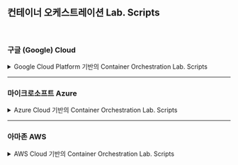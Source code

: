 ## 컨테이너 오케스트레이션 Lab. Scripts 

<br/>

### 구글 (Google) Cloud
<details>
<summary>Google Cloud Platform 기반의 Container Orchestration Lab. Scripts</summary>
<p>
    
### Docker

<details>
<summary><b>Docker Hands-on</b></summary>

  - Lab. image
    - 이미지 Pull
      - docker pull hello-world
      - docker images 
      - docker pull nginx
      - docker pull nginx:latest
      - docker pull docker.io/library/nginx:latest
      - docker pull nginx:1.16.1
      - docker images
    - 도커허브 (Docker Hub, 가입) 
      - http://hub.docker.com # 접속 후, nginx 검색 
    - 이미지 Tagging
      - docker image tag nginx my-nginx # Create 태그
    - 이미지 삭제
      - docker image rm my-nginx
      - docker image rm hello-world
      - docker image rm $(docker images -q) # 한번에 모든 도커 이미지 지우기
      
  - Lab. container
    - 컨테이너 생성
      - docker run hello-world # 컨테이너 만들기
      - docker run --name hello hello-world # 이름 지정, 미지정시 임의의 이름으로 생성
      - docker run --name my-nginx -d -p 8080:80 nginx
      - docker ps
    - 컨테이너 시작/종료
      - docker stop my-nginx
      - docker start my-nginx
    - 컨테이너 포트 노출
      - http://localhost 에서 nginx index.html 확인
      - docker container rm my-nginx
      - docker run --name my-nginx -d -p 8080:80 nginx
      - http://localhost:8080 에서 nginx index.html 확인
    - 컨테이너 접근
      - docker exec my-nginx cat /usr/share/nginx/html/index.html #실행 중 컨테이너 접근
      - docker exec -i -t  my-nginx /bin/bash
        - apt-get update
        - apt-get install curl
        - curl localhost
        - exit
    - 컨테이너 삭제
      - docker container rm my-nginx # 실행 중 컨테이너  삭제 시, 오류
      - docker container rm $(docker ps -a -q) # 한번에 모든 컨테이너 지우기
  - Lab. Docker Build & Push
    - Dockerfile 로부터 이미지 생성
      - Dockerfile & 리소스 생성
        - mkdir Dockerfile
        - cd Dockerfile
        - nano index.html
          "Hi~ My name is Park Yong Joo.."
        - 저장 및 종료 (Ctrl + X, y 입력 후 엔터)
        - nano Dockerfile
          "FROM nginx
          COPY index.html /usr/share/nginx/html/"
        - 저장 및 종료 (Ctrl + x, Y 입력 후 엔터)
      - 도커라이징 & Docker Hub에 Push
        - docker build -t (Docker-ID)/my-nginx . 
        - docker images
        - docker push (Docker-ID)/my-nginx
          "denied: 권한오류 생성 시, docker login 명령으로 Docker Hub에 로그인해 준다."
      - http://hub.docker.com 에서 이미지 확인
      - Docker Hub 이미지로부터 컨테이너 실행
        - docker run --name new-nginx -d -p 8081:80 (Docker-ID)/my-nginx
      - Browser에서 실행 애플리케이션 확인
        - http://localhost:8081
  - Clear
    - docker container rm $(docker ps -a -q)
      - container 삭제 전, 실행 중인 컨테이너를 정지시켜 준다.
      - docker container stop new-nginx
    - docker image rm -f $(docker images -q)
    
</details> 

### Kubernetes

<details>
<summary><b>Kubernetes Hands-on</b></summary>

- Lab에 필요한 리소스 내려받기
  - git clone https://github.com/event-storming/container-orchestration.git
  - cd container-orchestration
  - cd yaml
- Lab. K8s Sample App 생성
  - 어플리케이션 생성/ 확인
    - kubectl create -f azure-vote-samle.yaml
      "python / Flask, redis"
    - kubectl get all
  - 서비스 접속하기
    - kubectl get svc의 EXTERNAL-IP 복사
    - Browser에서 EXTERNAL-IP:80 접속
- Lab. Pod & 기본명령
  - kubectl get nodes
    - 쿠버네티스에 제대로 접속했는지 확인
    - 현 클러스터의 워크노드를 리스트업
    - 접속 결과 안나오는 경우
      - kubectl config current-context 명령으로 Cluster 접속 확인
  - 객체의 검색
    - kubectl get [object type]
    - kubectl get pods   # pods = pod = po
    - kubectl get deployments   # deploy
    - kubectl get services    # svc
    - kubectl get replicaset    # rs
  - 객체의 모니터링
    - watch kubectl get all
    - kubectl get pod -w
    - watch kubectl get pod
  - 객체의 유형
    - Service 
      - types
        - LoadBalancer
          - 클라우드 제공자에 의해 제공된 Loadbalancer 로 노출
          - front-end 혹은 ingress (api gateway)
        - ClusterIP(default) / NodePort
          - 클러스터 내부 IP
          - 내부 마이크로 서비스
    - Deployment
      - ReplicaSet (하나이상 생성)
        - Pod (하나이상 생성)
          - Container (docker ) 하나이상.
    - Pod
    - ReplicaSet
    - Ingress
    - Secret
    - ConfigMap
    - ServiceAccount = sa
    - statefulset
    - daemonset
  - 설정파일(YAML)을 통한 Pod 배포 (직접 타이핑)
    - nano declarative-pod.yaml
      "apiVersion: v1
      kind: Pod
      metadata:
        name: declarative-pod
        labels:
          env: test
      spec:
        containers:
        - name: my-first-
          image: nginx"
    - 저장 및 종료 (ctrl + X, Y, 엔터)
    - kubectl create -f declarative-pod.yaml
    - kubectl get pods
  - 원하는 Node 타입에 Pod 생성
    - pwd 명령으로 현 위치가 /container-orchestration/yaml/pod 인지 확인
    - kubectl create -f pod-with-nodeselector.yaml
    - kubectl get po -o wide
      - Pod가 찾는 노드가 없어 pending 상태
    - 노드에 라벨 추가
      - kubectl label nodes [your-node-name] disktype=ssd
      - kubectl get nodes --show-labels | grep ssd
    - kubectl get po -o wide
  - 생성된 Pod 및 오브젝트 삭제
    - kubectl delete pod [pod명]
    - kubectl delete service,deploy --all
- Lab. Label 
  - kubectl run nginx --image=nginx
  - kubectl get pods -l app=nginx
  - kubectl get pods --selector app=nginx
  - kubectl get pods --selector 'app in (nginx, test)'
- Lab. ReplicaSet
  - pwd 로 현 위치가 /container-orchestration/yaml/replicaset 인지 확인
  - kubectl create -f replicaset.yaml
  - kubectl get all
  - replica 개수 조정
    - kubectl scale replicaset/frontend --replicas=5
    - kubectl get po 
- Lab. Deployment & 기본명령 
  - 기본 nginx 서버의 배포
  - kubectl create deploy nginx --image=nginx
  - kubectl get deploy nginx
  - kubectl get replicaset -l app=nginx
  - kubectl get po -l app=nginx  # "-l" 옵션은 label의 key/value 로 객체를 필터링
  - kubectl get pods --selector app=nginx
  - kubectl get pods --selector 'app in (nginx, test)'
  - kubectl describe po (검색한 pod name)
  - (pod 제거)
  - kubectl delete po --all   # 
  - (pod 를 제거해도 재생됨을 확인)
  - kubectl get po
  - (scale out)
  - kubectl scale deploy nginx --replicas=3
  - kubectl get po   # pod 개수가 3개로 늘어남을 확인
  - kubectl delete po --all   # pod 를 모두 지움
  - kubectl get po   # pod 를 모두 지워도 결국 3개로 복원됨을 확인
  - ( 제거하기 위해서는 deployment 를 제거해야만 함)
  - kubectl delete deploy nginx
- Lab. Rollout & Back
  - (pwd 로 현 위치가 /container-orchestration/yaml/ 인지 확인)
  - kubectl create -f nginx.yaml
  - (배포주석 확인, 주석이 없을 경우 아래 명령으로 주석 추가( Rollback시, 필요) ) 
  - kubectl annotate deploy nginx-deployment kubernetes.io/change-cause='v1 is nginx:1.7.9'
  - (설정의 변경)
  - 파일을 편집기에서 열어(nano nginx.yaml) spec > replicas 부분을 3-->5 로 수정
  - kubectl apply -f nginx.yaml
  - (스케일 아웃 결과 확인)
  - kubectl get deploy     # DESIRED :3 --> 5 로 수정되고 곧 ACTIVE 도 5가 됨
  - (무정지 버전업)
  - 파일을 편집기에 열어서(nano nginx.yaml) spec > template > image 부분을 nginx:1.7.9 -> nginx:1.9.1 로 수정
  - kubectl apply -f nginx.yaml
  - (배포주석 달기)
  - kubectl annotate deploy nginx-deployment kubernetes.io/change-cause='v2 is nginx:1.9.1'
  - (결과확인)
  - kubectl describe po [해당 deployment 의 pod 중 하나의 이름]    # 내용의 image 부분이 1.791 인지 확인
  - (무정지 재배포 히스토리 확인)
  - kubectl rollout history deploy nginx-deployment
  - (다음과 같이 출력됨을 확인)
    "REVISION  CHANGE-CAUSE
    1         v1 is nginx:1.7.9
    2         v2 is nginx:1.9.1"
  - (롤백하기)
  - kubectl rollout undo deploy nginx-deployment
  - kubectl rollout undo deployment nginx --to-revision 1
- Lab. Service
  - kubectl delete service,deploy --all  # 기존 이력 삭제 
  - (다시 생성)
  - kubectl create deploy nginx --image=nginx
  - (서비스로 노출)
  -  kubectl expose deploy nginx --type="LoadBalancer" --port=80
  - (웹 브라우저를 열고 생성된 external ip 로 접속, Nginx welcome 메시지 확인)
  - kubectl exec -it (pod name) -- /bin/bash   # 생성된 nginx 서버 linux 의 shell 에 접근
- Auto Scale-Out 
  - pwd 로 현 위치가 /container-orchestration/yaml/ 인지 확인
  - (모든 객체 지우기)
  - kubectl delete deploy,service --all
  - (nginx 배포)
  - kubectl create deploy nginx --image=nginx
  - kubectl expose deploy nginx --type=LoadBalancer --port=80
  - (오토 스케일링 설정, hpa: HorizontalPodAutoscaler )
    - kubectl autoscale deploy nginx --min=2 --max=10 --cpu-percent=15
    - kubectl get hpa nginx -o yaml
  - 로드 제너레이터(siege)가 설치된 컨테이너 생성 
    - cat siege.yaml
    - kubectl create -f siege.yaml
    - kubectl exec -it siege -- /bin/bash
  - 로드 생성
    - siege -c50 -t30S http://(nginx ClusterIP Port)
- Lab. Volume
  - (pwd 로 현 위치가 /container-orchestration/yaml/volume 인지 확인)
  - (emptyDir 마운트)
  - kubectl create -f volume-emptydir.yaml
    - kubectl exec -it shared-volumes --container redis -- /bin/bash
    - cd /data/shared
    - echo test… > test.txt
    - exit
    - kubectl exec -it shared-volumes --container nginx -- /bin/bash
    - cd /data/shared
    - ls
  - (GitRepository를 볼륨으로 마운트)
  - kubectl create -f volume-gitrepo.yaml
  - (PersistentVolumeClaim 생성)
  - kubectl create -f volume-pvc.yaml
  - kubectl get pvc 
  - kubectl describe pvc azure-managed-disk
  - (생성된 PersistentVolueClaim으로 Pod 생성하기)
  - kubectl create -f pod-with-pvc.yaml
  - kubectl describe pod mypod
  - (포드 접속)
  - kubectl exec -it mypod -- /bin/bash
  - (마운트 및 사이즈 확인)
  - df -k
- Lab. ConfigMap
  - (pwd 로 현 위치가 /container-orchestration/yaml/configmap/ 인지 확인)
  - (컨피그 맵 생성)
  - kubectl create configmap hello-cm --from-literal=language=java
  - kubectl get cm
  - kubectl get cm hello-cm -o yaml
  - 클라우드에서 배포 이미지 확인
  - nano cm-deployment.yaml 파일 편집(나의 Registry명으로 수정)
  - (배포 및 서비스 생성)
    - kubectl create -f cm-deployment.yaml
    - kubectl create -f cm-service.yaml
  - (서비스 확인)
    - Service의 External-IP 접속
- Lab. Secret
  - (pwd 로 현 위치가 /container-orchestration/yaml/secret/ 인지 확인)
  - (Pod에서 Secret 파일 마운트 사용하기 내용을 참고하여 배포 및 서비스 확인해 보기)
- Lab. Liveness & Readiness Probe
  - (pwd 로 현 위치가 /container-orchestration/yaml/liveness/ 인지 확인)
  - (Liveness Command Probe 실습)
    - kubectl create -f exec-liveness.yaml 
    - (컨테이너가 Running 상태로 보이나, Liveness Probe 실패로 계속 재시작)
    - (kubectl describe로 실패 메시지 확인)
    - kubectl describe po liveness-exec
  - (Liveness HTTP Probe 실습)
    - kubectl create -f http-liveness.yaml
    - (kubectl describe로 실패 메시지 확인)
    - kubectl describe po liveness-http
  - (Liveness 와 readiness probe 동시 적용 실습)
    - kubectl create -f tcp-liveness-readiness.yaml
    - (8080포트에 대해 정상적으로 Liveness 와 readiness Probe를 통과해 서비스가 실행됨)
    - kubectl describe po goproxy
- Lab. Ingress
  - Helm(패키지 인스톨러) 설치
    - curl https://raw.githubusercontent.com/kubernetes/helm/master/scripts/get | bash
    - (설치 중, sudo를 위한 비밀번호 입력) 
    - (Helm 초기화 설정)
      - (Helm 설치 관리자를 위한 시스템 사용자 생성)
      - kubectl --namespace kube-system create sa tiller 
      - kubectl create clusterrolebinding tiller --clusterrole cluster-admin --serviceaccount=kube-system:tiller
      - (kubectl config current-context 명령으로 클러스터명 확인)
      - (helm version 3.x 이상에서는 init 불필요)
      - (helm version 2.x under Only) helm init --kube-context (나의 Azure 클러스터 명) --service-account tiller
      - helm repo add stable https://kubernetes-charts.storage.googleapis.com/
      - helm repo update
  - Helm으로 Ingress Controller 설치
    - kubectl create namespace ingress-basic
    - (helm version 3.x 이상에서는 --name 옵션 불필요)
    - (helm version 2.x under) helm install --name nginx-ingress stable/nginx-ingress --kube-context=(MyAKSCluster) --namespace=ingress-basic
    - (helm version 3.x higher) helm install  nginx-ingress stable/nginx-ingress --namespace=ingress-basic
    - (설치확인)
      - kubectl get all --namespace=ingress-basic
      - (Ingress Controller의 EXTERNAL-IP가 API Gateway 엔드포인트: 메모 必)
  - Ingress 대상 서비스(BLUE, GREEN) 생성
    - (pwd 로 현 위치가 /container-orchestration/yaml/ingress/blue-svc/ 인지 확인)
      - (도커라이징 & 이미지 Push)
      - az acr build --registry [acr-레지트스리명] --image [acr레지스트리명].azurecr.io/nginx-blue:latest .
      - (배포 전 yaml을 열어 image URL을 나의 ACR이름으로 수정)
      - nano nginx-blue-deployment.yaml
      - (저장 ctrl + X)
      - (배포 및 서비스 생성)
      - kubectl create -f nginx-blue-deployment.yaml  
    - (pwd 로 현 위치가 /container-orchestration/yaml/ingress/green-svc/ 인지 확인)
      - (도커라이징 & 이미지 Push)
      - az acr build --registry [acr-레지트스리명] --image [acr레지스트리명].azurecr.io/nginx-green:latest .
      - (배포 전 yaml을 열어 image URL을 나의 ACR이름으로 수정)
      - nano nginx-green-deployment.yaml
      - (저장 ctrl + X)
      - (배포 및 서비스 생성)
      - kubectl create -f nginx-green-deployment.yaml 
    - (서비스 생성 확인)
      - kubectl get deploy,service -n ingress-basic
  - Ingress 생성
    - (pwd 로 현 위치가 /container-orchestration/yaml/ingress/ 인지 확인)
    - kubectl create -f web-ingress.yaml
    - (Ingress 생성확인)
    - kubectl get ingress -n ingress-basic
  - Ingress 테스트
    - API Gateway 주소를 Local 시스템에 등록
      - 관리자권한으로 CMD 실행
      - cd c:\
      - cd windows
      - cd system32
      - cd drivers
      - cd etc
      - notepad hosts
      - Windows - hosts 파일 맨 하단에 Ingress Controller의 External-IP 등록   
        "예시. 51.243.10.185	 blue.example.com  green.example.com"
    - 인그레이스 리소스 삭제
    - kubectl delete namespace ingress-basic

</details>
        
</p>
</details>

<hr />


### 마이크로소프트 Azure
<details>
<summary>Azure Cloud 기반의 Container Orchestration Lab. Scripts</summary>
<p>


<details>
<summary><b>자주 사용되는 Cloud Commands</b></summary>

  - Azure 클러스터 생성
    - az aks create --resource-group user01_resource_group --name user01_cluster --node-count 3 --enable-addons monitoring --generate-ssh-keys
  - Azure 클러스터 토큰 가져오기
    - az aks get-credentials --resource-group (user01_resource_group) --name (user01_cluster)
  - Azure 컨테이너 레지스트리 생성
    - az acr create --resource-group (user01_resource_group) --name (user01_registry) --sku Basic
  - Azure 컨테이너 레지스트리 로그인
    - az acr login --name (user01_registry) --expose-token
  - Azure 클러스터에 레지스트리 붙이기
    - az aks update -n (user01_cluster) -g (user01_resource_group) --attach-acr (user01_registry)
  - Azure 레지스트리에 도커 이미지 푸시하기
    - az acr build --registry [acr-레지트스리명] --image [acr레지스트리명].azurecr.io/[이미지명]:latest .
    
</details>    
    
### Docker

<details>
<summary><b>Setup</b></summary>    

- 관리자 권한으로 PowerShell 실행
  - Enable-WindowsOptionalFeature -Online -FeatureName Microsoft-Windows-Subsystem-Linux
- 리눅스설치 및 실행
  - (설치전 확인 사항)
    - Windows 기능 켜기/끄기에서 'Linux용 Windows 하위시스템 활성화' 확인
    - 개발자 기능사용에서 '개발자 모드' 활성화 확인
  - Ubuntu의 Archive Repository Server를 (빠른 패키지 설치를 위해) 국내로 설정
    - sudo vi /etc/apt/sources.list
    - :%s/archive.ubuntu.com/ftp.daumkakao.com/g
    - :wq!
    - sudo apt-get update
- Linux에 JDK 설치
  - (설치 명령)
  - sudo apt-get update
  - sudo apt install default-jdk
  - (bash에 환경변수 추가)
  -  cd ~
  - nano .bashrc
  - (맨아래로 이동)
  - (JAVA_HOME 설정 및 실행 Path 추가)
    "export JAVA_HOME=‘/usr/lib/jvm/java-11-openjdk-amd64
    export PATH=$PATH:$JAVA_HOME/bin:."
  - (수정사항 반영)
    - ctrl + x, y 입력, 종료
    - source ~/.bashrc
  - (설치 확인)
  - echo $JAVA_HOME
  - java -version
- Windows에 도커 데몬 설치
  - https://www.docker.com/products/docker-desktop
- 도커허브 계정생성
  -  http://hub.docker.com 접속 후, Sign Up (회원가입)
- 리눅스에 도커 Client 설치
  - sudo apt-get update
  - 비밀번호 입력창에 skadmin1234
  - sudo apt install apt-transport-https ca-certificates curl software-properties-common
  - curl -fsSL https://download.docker.com/linux/ubuntu/gpg | sudo apt-key add 
  - sudo add-apt-repository "deb [arch=amd64] https://download.docker.com/linux/ubuntu bionic stable"
  - sudo apt update
  - sudo apt install docker-ce
  - # 리눅스 설치시 생성한 사용자 명 입력
  - sudo usermod -aG docker skadmin
- 도커 데몬과 도커 Client 연결 
  - cd
  - nano .bashrc
  - 맨아래 줄에 아래 환경변수 추가
    - 방향키로 맨 아래까지 내린 다음, 새로운 행에 아래 내용 입력
    - export DOCKER_HOST=tcp://0.0.0.0:2375 
    - 저장 & 종료 : Ctrl + x, 입력 후, y 입력  후 엔터
  - source ~/.bashrc
  - 연결 확인
    - docker images
    - docker run --name nginx -d -p 80:80 nginx
    - docker images
</details> 

 <details>
<summary><b>Docker Hands-On</b></summary>
    
- Lab. image
  - 이미지 Pull
    - docker pull hello-world
    - docker images 
    - docker pull nginx
    - docker pull nginx:latest
    - docker pull docker.io/library/nginx:latest
    - docker pull nginx:1.16.1
    - docker images
  - 도커허브 (Docker Hub) 
    - http://hub.docker.com # 접속 후, nginx 검색 
  - 이미지 Tagging
    - docker image tag nginx my-nginx # Create 태그
  - 이미지 삭제
    - docker image rm my-nginx
    - docker image rm hello-world
    - docker image rm $(docker images -q) # 한번에 모든 도커 이미지 지우기
- Lab. container
  - 컨테이너 생성
    - docker run hello-world # 컨테이너 만들기
    - docker run --name hello hello-world # 이름 지정, 미지정시 임의의 이름으로 생성
    - docker run --name my-nginx -d -p 80:80 nginx
    - docker ps
  - 컨테이너 시작/종료
    - docker stop my-nginx
    - docker start my-nginx
  - 컨테이너 포트 노출
    - http://localhost 에서 nginx index.html 확인
    - docker container rm my-nginx
    - docker run --name my-nginx -d -p 8080:80 nginx
    - http://localhost:8080 에서 nginx index.html 확인
  - 컨테이너 접근
    - docker exec my-nginx cat /usr/share/nginx/html/index.html #실행 중 컨테이너 접근
    - docker exec -i -t  my-nginx /bin/bash
      - apt-get update
      - apt-get install curl
      - curl localhost
      - exit
  - 컨테이너 삭제
    - docker container rm my-nginx # 실행 중 컨테이너  삭제 시, 오류
    - docker container rm $(docker ps -a -q) # 한번에 모든 컨테이너 지우기
- Lab. Docker Build & Push
  - Dockerfile로부터 이미지 생성
    - Dockerfile & 리소스 생성
      - mkdir Dockerfile
      - cd Dockerfile
      - nano index.html
        "Hi~ My name is Park Yong Joo.."
      - 저장 및 종료 (Ctrl + X, y 입력 후 엔터)
      - nano Dockerfile
        "FROM nginx
        COPY index.html /usr/share/nginx/html/"
      - 저장 및 종료 (Ctrl + x, Y 입력 후 엔터)
    - 도커라이징 & Push
      - docker build -t (Docker-ID)/my-nginx . 
      - docker images
      - docker push (Docker-ID)/my-nginx
        "denied: 권한오류 생성 시, docker login 명령으로 Docker Hub에 로그인해 준다."
    - http://hub.docker.com 에서 이미지 확인
    - Docker Hub 이미지로부터 컨테이너 실행
      - docker run --name new-nginx -d -p 80:80 (Docker-ID)/my-nginx
    - Browser에서 실행 애플리케이션 확인
      - http://localhost:8080
- Clear
  - docker container rm $(docker ps -a -q)
    - container 삭제 전, 실행 중인 컨테이너를 정지시켜 준다.
    - docker container stop new-nginx
  - docker image rm -f $(docker images -q)

</details>  
  
### Kubernetes 

 <details>
<summary><b>Cloud Client Setup</b></summary>

  - Cloud Shell 에서 Setup 확인 명령
      - az aks get-credentials --resource-group My_Resource_Group --name My-cluster
      - kubectl config current-context
      
  - Cloud Client Setup
    - Kubectl 설치 (ubuntu 18.04)
      - sudo apt-get update && sudo apt-get install -y apt-transport-https
      - curl -s https://packages.cloud.google.com/apt/doc/apt-key.gpg | sudo apt-key add -
      - echo "deb https://apt.kubernetes.io/ kubernetes-xenial main" | sudo tee -a /etc/apt/sources.list.d/kubernetes.list
      - sudo apt-get update
      - sudo apt-get install -y kubectl
    - Azure-Cli 설치
      - curl -sL https://aka.ms/InstallAzureCLIDeb | sudo bash
      - az login
    - Local에 AKS(Azure Kubernetes Service) 클러스터 접속정보 설정
      - az aks get-credentials --resource-group [azure-resource-name] --name [azure-cluster-name]
      - kubectl config current-context
      - kubectl get all
    - Local에 ACR(Azure Container Registry) 접속정보 설정
      - az acr login --name [azure-registry-name]
    - Azure AKS와 ACR 연결 (4')
      - az aks update -n [azure-cluster-name] -g [azure-resource-Group-name] --attach-acr [azure-acr-name]

</details>      

<details>
<summary><b>Kubernetes Hands-on</b></summary>

 - Lab에 필요한 리소스 내려받기
  - git clone https://github.com/event-storming/container-orchestration.git
  - cd container-orchestration
  - cd yaml
- Lab. K8s Sample App 생성
  - 어플리케이션 생성/ 확인
    - kubectl create -f azure-vote-samle.yaml
      "python / Flask, redis"
    - kubectl get all
  - 서비스 접속하기
    - kubectl get svc의 EXTERNAL-IP 복사
    - Browser에서 EXTERNAL-IP:80 접속
- Lab. Pod & 기본명령
  - kubectl get nodes
    - 쿠버네티스에 제대로 접속했는지 확인
    - 현 클러스터의 워크노드를 리스트업
    - 접속 결과 안나오는 경우
      - kubectl config current-context 명령으로 Cluster 접속 확인
  - 객체의 검색
    - kubectl get [object type]
    - kubectl get pods   # pods = pod = po
    - kubectl get deployments   # deploy
    - kubectl get services    # svc
    - kubectl get replicaset    # rs
  - 객체의 모니터링
    - watch kubectl get all
    - kubectl get pod -w
    - watch kubectl get pod
  - 객체의 유형
    - Service 
      - types
        - LoadBalancer
          - 클라우드 제공자에 의해 제공된 Loadbalancer 로 노출
          - front-end 혹은 ingress (api gateway)
        - ClusterIP(default) / NodePort
          - 클러스터 내부 IP
          - 내부 마이크로 서비스
    - Deployment
      - ReplicaSet (하나이상 생성)
        - Pod (하나이상 생성)
          - Container (docker ) 하나이상.
    - Pod
    - ReplicaSet
    - Ingress
    - Secret
    - ConfigMap
    - ServiceAccount = sa
    - statefulset
    - daemonset
  - 설정파일(YAML)을 통한 Pod 배포 (직접 타이핑)
    - nano declarative-pod.yaml
      "apiVersion: v1
      kind: Pod
      metadata:
        name: declarative-pod
        labels:
          env: test
      spec:
        containers:
        - name: memory-demo-ctr
          image: nginx"
    - 저장 및 종료 (ctrl + X, Y, 엔터)
    - kubectl create -f declarative-pod.yaml
    - kubectl get pods
  - 원하는 Node 타입에 Pod 생성
    - (pwd 로 현 위치가 /container-orchestration/yaml/pod 인지 확인)
    - kubectl create -f pod-with-nodeselector.yaml
    - kubectl get po -o wide
      - Pod가 찾는 노드가 없어 pending 상태
    - 노드에 라벨 추가
      - kubectl label nodes [your-node-name] disktype=ssd
      - kubectl get nodes --show-labels | grep ssd
    - kubectl get po -o wide
  - Pod 생성 전 초기화  
    - kubectl create -f pod-initialize.yaml
    - kubectl get po
    - (생성된 Pod 내로 접근)
    - kubectl exec -it init-demo -- /bin/bash 
    - cd /usr/share/nginx/html
    - ls
  - 생성된 Pod 및 오브젝트 삭제
    - kubectl delete pod [pod명]
    - kubectl delete service,deploy --all
- Lab. Label 
  - kubectl run nginx --image=nginx
  - kubectl get pods -l run=nginx
  - kubectl get pods --selector run=nginx
  - kubectl get pods --selector 'run in (nginx, test)'
- Lab. ReplicaSet
  - pwd 로 현 위치가 /container-orchestration/yaml/replicaset 인지 확인
  - kubectl create -f replicaset.yaml
  - kubectl get all
  - (replica 개수 조정)
    - kubectl scale replicaset/frontend --replicas=5
    - kubectl get po 
- Lab. Deployment & 기본명령 
  - 기본 nginx 서버의 배포
  - kubectl create deploy nginx --image=nginx
  - kubectl get deploy nginx
  - kubectl get replicaset -l app=nginx
  - kubectl get po -l app=nginx  # "-l" 옵션은 label의 key/value 로 객체를 필터링
  - kubectl get pods --selector app=nginx
  - kubectl get pods --selector 'app in (nginx, test)'
  - kubectl describe po (검색한 pod name)
  - (pod 제거)
  - kubectl delete po --all   # 
  - (pod 를 제거해도 재생됨을 확인)
  - kubectl get po
  - (scale out)
  - kubectl scale deploy nginx --replicas=3
  - kubectl get po   # pod 개수가 3개로 늘어남을 확인
  - kubectl delete po --all   # pod 를 모두 지움
  - kubectl get po   # pod 를 모두 지워도 결국 3개로 복원됨을 확인
  - ( 제거하기 위해서는 deployment 를 제거해야만 함)
  - kubectl delete deploy nginx
- Lab. Rollout & Back
  - (pwd 로 현 위치가 /container-orchestration/yaml/ 인지 확인)
  - kubectl create -f nginx.yaml
  - (아래 명령으로 배포 주석 추가, Rollback시 필요) 
  - kubectl annotate deploy nginx-deployment kubernetes.io/change-cause='v1 is nginx:1.7.9'
  - Set image 명령을 통한 이미지 Rollout  및 확인
  - kubectl set image deploy nginx-deployment nginx=nginx:1.9.1
  - kubectl rollout history deploy nginx-deployment
  - (배포주석 달기)
  - kubectl annotate deploy nginx-deployment kubernetes.io/change-cause='v2 is nginx:1.9.1'
  - kubectl describe po [해당 deployment 의 pod 중 하나의 이름]    # 내용의 image 부분이 1.9.1 인지 확인
  - (무정지 재배포 히스토리 확인)
  - kubectl rollout history deploy nginx-deployment
  - (다음과 같이 출력됨을 확인)
    "REVISION  CHANGE-CAUSE
    1         v1 is nginx:1.7.9
    2         v2 is nginx:1.9.1"
  - (롤백하기)
  - kubectl rollout undo deploy nginx-deployment
  - kubectl rollout undo deploy nginx-deployment --to-revision 1
- Lab. Service
  - kubectl delete service,deploy --all  # 기존 이력 삭제 
  - (다시 생성)
  - kubectl create deploy nginx --image=nginx
  - (서비스로 노출)
  -  kubectl expose deploy nginx --type="LoadBalancer" --port=80
  - (웹 브라우저를 열고 생성된 external ip 로 접속, Nginx welcome 메시지 확인)
  - kubectl exec -it (pod name) -- /bin/bash   # 생성된 nginx 서버 linux 의 shell 에 접근
- Auto Scale-Out 
  - pwd 로 현 위치가 /container-orchestration/yaml/ 인지 확인
  - (모든 객체 지우기)
  - kubectl delete deploy,service --all
  - (대상 서비스 배포 및 모니터링-watch)
  - kubectl apply -f https://k8s.io/examples/application/php-apache.yaml
  - (오토 스케일링 설정, hpa: HorizontalPodAutoscaler )
    - kubectl autoscale deployment php-apache --cpu-percent=20 --min=1 --max=10
    - kubectl get hpa php-apache -o yaml
  - 로드 제너레이터(siege)가 설치된 컨테이너 생성 
    - cat siege.yaml
    - kubectl create -f siege.yaml
    - kubectl exec -it siege -- /bin/bash
  - 로드 생성
    - siege -c30 -t30S -v http://php-apache
- Lab. Volume
  - (pwd 로 현 위치가 /container-orchestration/yaml/volume 인지 확인)
  - (emptyDir 마운트)
  - kubectl create -f volume-emptydir.yaml
  - (GitRepository를 볼륨으로 마운트)
  - kubectl create -f volume-gitrepo.yaml
  - (PersistentVolumeClaim 생성)
  - kubectl create -f volume-pvc.yaml
  - kubectl get pvc 
  - kubectl describe pvc azure-managed-disk
  - (생성된 PersistentVolueClaim으로 Pod 생성하기)
  - kubectl create -f pod-with-pvc.yaml
  - kubectl describe pod mypod
  - (포드 접속)
  - kubectl exec -it mypod -- /bin/bash
  - (마운트 및 사이즈 확인)
  - df -k
- Lab. ConfigMap
  - (pwd 로 현 위치가 /container-orchestration/yaml/configmap/ 인지 확인)
  - (컨피그 맵 생성)
  - kubectl create configmap hello-cm --from-literal=language=java
  - kubectl get cm
  - kubectl get cm hello-cm -o yaml
  - (도커라이징 & ACR Push)
    - az acr build --registry [acr-레지트스리명] --image [acr레지스트리명].azurecr.io/cm-sandbox:v1 .
  - (인증오류 발생 시, ACR 로그인)
    - az acr login --name (Azure Container Registry 명) --expose-token
  - 클라우드에서 배포 이미지 확인
  - nano cm-deployment.yaml 파일 편집(나의 Registry명으로 수정)
  - (배포 및 서비스 생성)
    - kubectl create -f cm-deployment.yaml
    - kubectl create -f cm-service.yaml
  - (서비스 확인)
    - Service의 External-IP 접속
- Lab. Secret
  - (pwd 로 현 위치가 /container-orchestration/yaml/secret/ 인지 확인)
  - (Pod에서 Secret 파일 마운트 사용하기 내용을 참고하여 배포 및 서비스 확인해 보기)
- Lab. Liveness & Readiness Probe
  - (pwd 로 현 위치가 /container-orchestration/yaml/liveness/ 인지 확인)
  - (Liveness Command Probe 실습)
    - kubectl create -f exec-liveness.yaml 
    - (컨테이너가 Running 상태로 보이나, Liveness Probe 실패로 계속 재시작)
    - (kubectl describe로 실패 메시지 확인)
    - kubectl describe po liveness-exec
  - (Liveness HTTP Probe 실습)
    - kubectl create -f http-liveness.yaml
    - (kubectl describe로 실패 메시지 확인)
    - kubectl describe po liveness-http
  - (Liveness 와 readiness probe 동시 적용 실습)
    - kubectl create -f tcp-liveness-readiness.yaml
    - (8080포트에 대해 정상적으로 Liveness 와 readiness Probe를 통과해 서비스가 실행됨)
    - kubectl describe po goproxy
- Kubernetes Advanced Hands-on
- Lab. Ingress
  - Helm 명령으로 설치 여부 확인
  - Helm 이 설치되어 있지 않은 경우, Helm(패키지 인스톨러) 설치
    - curl https://raw.githubusercontent.com/kubernetes/helm/master/scripts/get | bash
    - (설치 중, sudo를 위한 비밀번호 입력) 
    - kubectl --namespace kube-system create sa tiller 
    - kubectl create clusterrolebinding tiller --clusterrole cluster-admin --serviceaccount=kube-system:tiller
    - helm init --service-account tiller
  - Helm으로 Ingress Controller 설치
    - helm repo add stable https://kubernetes-charts.storage.googleapis.com/
    - helm repo update
    - kubectl create namespace ingress-basic
    - helm version으로 버전확인
    - (helm version 2.x) helm install --name nginx-ingress stable/nginx-ingress --kube-context=(MyAKSCluster) --namespace=ingress-basic
    - (helm version 3.x) helm install  nginx-ingress stable/nginx-ingress --namespace=ingress-basic
    - (설치확인)
      - kubectl get all --namespace=ingress-basic
      - (Ingress Controller의 EXTERNAL-IP가 API Gateway 엔드포인트: 메모 必)
  - Ingress 대상 서비스(BLUE, GREEN) 생성
    - (pwd 로 현 위치가 /container-orchestration/yaml/ingress/blue-svc/ 인지 확인)
      - (도커라이징 & 이미지 Push)
      - az acr build --registry [acr-레지트스리명] --image [acr레지스트리명].azurecr.io/nginx-blue:latest .
      - (배포 전 yaml을 열어 image URL을 나의 ACR이름으로 수정)
      - nano nginx-blue-deployment.yaml
      - (저장 ctrl + X)
      - (배포 및 서비스 생성)
      - kubectl create -f nginx-blue-deployment.yaml  
    - (pwd 로 현 위치가 /container-orchestration/yaml/ingress/green-svc/ 인지 확인)
      - (도커라이징 & 이미지 Push)
      - az acr build --registry [acr-레지트스리명] --image [acr레지스트리명].azurecr.io/nginx-green:latest .
      - (배포 전 yaml을 열어 image URL을 나의 ACR이름으로 수정)
      - nano nginx-green-deployment.yaml
      - (저장 ctrl + X)
      - (배포 및 서비스 생성)
      - kubectl create -f nginx-green-deployment.yaml 
    - (서비스 생성 확인)
      - kubectl get deploy,service -n ingress-basic
  - Ingress 생성
    - (pwd 로 현 위치가 /container-orchestration/yaml/ingress/ 인지 확인)
    - kubectl create -f web-ingress.yaml
    - (Ingress 생성확인)
    - kubectl get ingress -n ingress-basic
  - Ingress 테스트
    - API Gateway 주소를 Local 시스템에 등록
      - 관리자권한으로 CMD 실행
      - cd c:\
      - cd windows
      - cd system32
      - cd drivers
      - cd etc
      - notepad hosts
      - Windows - hosts 파일 맨 하단에 Ingress Controller의 External-IP 등록   
        "예시. 51.243.10.185	 blue.example.com  green.example.com"
    - 인그레이스 리소스 삭제
    - kubectl delete namespace ingress-basic

 </details>
         
 <details>
<summary><b>Real MSA Application Deployment</b></summary>

  - 사전작업
    - az acr login --name [acr-repository-name] --expose-token
    - cd  ~
    - mkdir MSA-Sample
    - cd MSA-Sample
  - 마이크로서비스 배포
    - 상품(Product) 서비스 
      "git clone https://github.com/event-storming/reqres_products.git
      cd reqres_products
      
      mvn package -Dmaven.test.skip=true
      
      az acr build --registry (myregistry) --image (myregistry).azurecr.io/products:latest .
      
      kubectl create deploy products --image=(myregistry).azurecr.io/products:latest
      kubectl expose deploy products --type="ClusterIP" --port=8080
      
      cd .."
    - 여러 서비스를 편하게 배포하기 위해 Container Registry를 환경변수로 설정
      - export CRNAME=(myregistry)
      - export ACR=${CRNAME}.azurecr.io
    - 주문(Order) 서비스 
      "git clone https://github.com/event-storming/reqres_orders.git
      cd reqres_orders
      export IMAGENAME=orders
      
      mvn package -Dmaven.test.skip=true
      az acr build --registry ${CRNAME} --image ${ACR}/${IMAGENAME}:latest .
      kubectl create deploy ${IMAGENAME} --image=${ACR}/${IMAGENAME}:latest
      kubectl expose deploy ${IMAGENAME} --type="ClusterIP" --port=8080
      
      cd .."
    - 배송(Delivery) 서비스
      "git clone https://github.com/event-storming/reqres_delivery.git
      cd reqres_delivery
      export IMAGENAME=delivery
      
      mvn package -Dmaven.test.skip=true
      az acr build --registry ${CRNAME} --image ${ACR}/${IMAGENAME}:latest .
      kubectl create deploy ${IMAGENAME} --image=${ACR}/${IMAGENAME}:latest
      kubectl expose deploy ${IMAGENAME} --type="ClusterIP" --port=8080
      
      cd .."
    - 인증(Oauth) 서비스 
      "git clone https://github.com/event-storming/oauth.git
      cd oauth
      export IMAGENAME=oauth
      
      mvn package -Dmaven.test.skip=true
      az acr build --registry ${CRNAME} --image ${ACR}/${IMAGENAME}:latest .
      kubectl create deploy ${IMAGENAME} --image=${ACR}/${IMAGENAME}:latest
      kubectl expose deploy ${IMAGENAME} --type="ClusterIP" --port=8080
      
      cd .."
    - 게이트웨이(Gateway) 서비스
      "git clone https://github.com/event-storming/gateway.git
      cd gateway
      export IMAGENAME=gateway
      
      mvn package -Dmaven.test.skip=true
      az acr build --registry ${CRNAME} --image ${ACR}/${IMAGENAME}:latest .
      kubectl create deploy ${IMAGENAME} --image=${ACR}/${IMAGENAME}:latest
      kubectl expose deploy ${IMAGENAME} --type="LoadBalancer" --port=8080
      
      cd .."
    - 프론트-엔드(UI) 서비스 빌드를 위한 npm 설치 (Azure Cloud에서 실행시 Skip)
      "sudo apt-get update
      sudo apt install build-essential
      curl -sL https://deb.nodesource.com/setup_10.x | sudo -E bash -
      sudo apt install nodejs
      "
    - 프론트-엔드(UI) 서비스: 배포 사전 작업
      "git clone https://github.com/event-storming/ui.git
      cd ui
      export IMAGENAME=ui
      
      npm install
      npm run build
      az acr build --registry ${CRNAME} --image ${ACR}/${IMAGENAME}:latest .
      
      _GATEWAY_IP=$(kubectl get -o jsonpath="{.status.loadBalancer.ingress[0].ip}" svc gateway --ignore-not-found)
      echo ${_GATEWAY_IP}
      "
    - 프론트-엔드(UI) 서비스:  배포 및 서비스 생성
      "cat <<EOF | kubectl apply -f -
      apiVersion: apps/v1
      kind: Deployment
      metadata:
        name: ${IMAGENAME}
        labels:
          app: ${IMAGENAME}
      spec:
        replicas: 1
        selector:
          matchLabels:
            app: ${IMAGENAME}
        template:
          metadata:
            labels:
              app: ${IMAGENAME}
          spec:
            containers:
              - name: ${IMAGENAME}
                image: ${ACR}/${IMAGENAME}:latest
                ports:
                  - containerPort: 8080
                env:
                  - name: VUE_APP_API_HOST
                    value: http://${_GATEWAY_IP}:8080
      EOF
      
      kubectl expose deploy ${IMAGENAME} --type="LoadBalancer" --port=8080
      
      cd .."
  - 서비스 확인
    - kubectl get svc ui
    - 브라우저에서 접속 http://UI-Service-EXTERNAL-IP:8080
    
 </details>
         
 <details>
<summary><b>Service Mesh, Istio Hands-on</b></summary>

  - Lab. Istio 설치
    - (Istio 설치)
    - curl -L https://git.io/getLatestIstio | ISTIO_VERSION=1.4.5 sh -
    - cd istio-1.4.5
    - export PATH=$PWD/bin:$PATH
    - for i in install/kubernetes/helm/istio-init/files/crd*yaml; do kubectl apply -f $i; done
    - kubectl apply -f install/kubernetes/istio-demo.yaml
    - (설치확인)
    - kubectl get pod -n istio-system
  - Lab. Istio Tutorial 셋업
    - 서비스 메시 시나리오 : 
      - 사용자 선호도에 따른 추천서비스(v1, v2)로 운영자가 설정한 라우팅 정책에 따라, 스마트 라우팅(Canary) 되는 모형을 도구를 통해 함께 모니터링
    - (Git repository에서 Tutorial 리소스 가져오기)
      - cd ~
      - mkdir git
      - cd git
      - git clone https://github.com/redhat-developer-demos/istio-tutorial
      - cd istio-tutorial
    - (네임스페이스 생성)
      - kubectl create namespace tutorial
    - (Customer 애플리케이션 배포)
      - kubectl apply -f <(istioctl kube-inject -f customer/kubernetes/Deployment.yml) -n tutorial
      - kubectl create -f customer/kubernetes/Service.yml -n tutorial
      - kubectl create -f customer/kubernetes/Gateway.yml -n tutorial
    - (배포 확인 및 외부접속 설정)
      - kubectl -n tutorial edit service customer
      - (ServiceType : ClusterIP -> LoadBalancer 로 변경)
        - :%s/ClusterIP/LoadBalancer/g
        - :%s/LoadBalancer/ClusterIP/g
        - :wq!
      - kubectl -n tutorial get svc
    - (customer 서비스의 EXTERNAL-IP 확인, 브라우저로 EXTERNAL-IP:8080 접속)
    - (테스트 애플리케이션 배포: Rreference, Recommendation-v1)
      - kubectl apply -f <(istioctl kube-inject -f preference/kubernetes/Deployment.yml)  -n tutorial
      - kubectl create -f preference/kubernetes/Service.yml -n tutorial
      - kubectl apply -f <(istioctl kube-inject -f recommendation/kubernetes/Deployment.yml) -n tutorial
      - kubectl create -f recommendation/kubernetes/Service.yml -n tutorial
    - 서비스 메시 모니터링 및 추적시스템의 외부접속 환경설정
      - kubectl edit svc jaeger-query -n istio-system
      - (ServiceType : ClusterIP를 LoadBalancer 로 변경)
        - :%s/ClusterIP/LoadBalancer/g
        - :wq!
      - kubectl edit svc kiali -n istio-system
      - (ServiceType : ClusterIP를 LoadBalancer 로 변경)
        - :%s/ClusterIP/LoadBalancer/g
        - :wq!
      - kubectl get svc -n istio-system
      - 분산추적 시스템(Jaeger) 접속 : EXTERNAL-IP :16686
      - 모니터링 시스템(Kiali) 접속 : EXTERNAL-IP:20001 (admin/admin)
  - Lab. Istio 심플 라우팅
    - (Istio의 Simple Routing 확인)
    - (recommendation 서비스 추가 배포: v2)
      - kubectl apply -f <(istioctl kube-inject -f recommendation/kubernetes/Deployment-v2.yml) -n tutorial
    - 서비스 호출
      - 브라우저에서 Customer 서비스(Externl-IP:8080 접속) 호출
      - F5(새로고침)를 10회 이상 클릭하여 다수의 요청 생성
    - Routing 결과 확인
      - Kiali(Externl-IP:20001) 접속
    - (Recommendation v.2 서비스 Scale Out)
    - (서비스의 v2 의 replica 를 2로 설정)
      - kubectl scale --replicas=2 deployment/recommendation-v2 -n tutorial
      - kubectl get po -n tutorial
    - 서비스 호출
      - 브라우저에서 Customer 서비스(Externl-IP:8080 접속) 호출
      - F5(새로고침)를 10회 이상 클릭하여 다수의 요청 생성
    - Routing 결과 확인
      - Kiali(Externl-IP:20001) 접속
  - Lab. Istio 스마트 라우팅
    - 정책(VirtualService, DestinationRule) 설정
      - (현, 정책 확인)
        - kubectl get VirtualService -n tutorial -o yaml
        - kubectl get DestinationRule -n tutorial -o yaml
      - (사용자 선호도에 따른 추천 서비스 라우팅 정책 설정)
      - (VirtualService, DestinationRule 설정, v2로 100% 라우팅)
        - kubectl create -f istiofiles/destination-rule-recommendation-v1-v2.yml -n tutorial
        - kubectl create -f istiofiles/virtual-service-recommendation-v2.yml -n tutorial
      - (설정정책 확인)
        - kubectl get VirtualService -n tutorial -o yaml
        - kubectl get DestinationRule -n tutorial -o yaml
      - (서비스 확인)
        - 브라우저에서 Customer 서비스(Externl-IP:8080 접속)호출
        - Kiali(Externl-IP:20001), Jaeger(16686)에서 모니터링
    - 가중치 기반 스마트 라우팅
      - (recommendation 서비스 v1의 가중치를 100으로 변경)
        - kubectl replace -f istiofiles/virtual-service-recommendation-v1.yml -n tutorial
      - (서비스 호출 및 Kiali(Externl-IP:20001)에서 모니터링)
      - (VirtualService 삭제 시, Round-Robin 방식으로 동작)
        - kubectl delete -f istiofiles/virtual-service-recommendation-v1.yml -n tutorial
      - Canary 라우팅 비율별 배포 정책 예시
        - (90 : 10)
        - kubectl create -f istiofiles/virtual-service-recommendation-v1_and_v2.yml -n tutorial
        - (75 : 25)
        - kubectl replace -f istiofiles/virtual-service-recommendation-v1_and_v2_75_25.yml -n tutorial
      - 삭제
        - kubectl delete dr recommendation -n tutorial
        - kubectl delete vs recommendation -n tutorial
        - kubectl scale --replicas=1 deployment/recommendation-v2 -n tutorial
    - Client 브라우저 유형별 스마트 라우팅
      - Firefox 브라우저로 접속 시, v2로 라우팅되도록 설정
        - kubectl apply -f istiofiles/destination-rule-recommendation-v1-v2.yml -n tutorial
        - kubectl apply -f istiofiles/virtual-service-firefox-recommendation-v2.yml -n tutorial
      - (Firefox 브라우저와 다른 브라우저에서 접속 확인)
      - (Browser 환경이 지원되지 않을 경우,)
        - curl -A Safari Externl-IP:8080
        - curl -A Firefox Externl-IP:8080
      - 삭제
        - kubectl delete dr recommendation -n tutorial
        - kubectl delete vs recommendation -n tutorial
  - Istio 테스트 Object 삭제
    - kubectl delete namespace tutorial
    - kubectl delete namespace istio-system
    
 </details>
         
 <details>
<summary><b>Back-up</b></summary>

  - Container로부터 이미지 생성
    - 이미지 생성
      - docker run --name my-nginx -d -p 80:80 nginx
      - docker exec -it my-nginx /bin/bash
        - apt-get update
        - apt-get install curl
        - cd /usr/share/nginx/html
        - echo 'Hello my name is PYJ.' >> index.html
        - exit
      - docker commit my-nginx my-nginx:1.0 # 컨테이너를 이미지로 생성
      - docker diff [실행중인 Container ID] #원본 이미지와의 차이점 확인
      - docker commit -a "apex@naver.com" -m "update nginx" my-nginx my-nginx:1.0 
      - docker images
      - docker stop my-nginx
      - docker run --name my-nginx2 -p 80:80 -d my-nginx:1.0
      - http://localhost 확인
      - docker stop my-nginx2
      
    - 이미지 푸시
      - docker tag my-nginx:1.0 apexacme/my-nginx:1.0
      - docker images
      - docker push apexacme/my-nginx:1.0
      - http://hub.docker.com 에서 이미지 확인
    - 도커허브 이미지로부터 컨테이너 실행
      - docker run --name new-nginx -d -p 80:80 apexacme/my-nginx:1.0
  - 샘플 자바 애플리케이션 패키징과 배포 
    - (pwd 로 현 위치가 /container-orchestration/ 인지 확인)
    - git clone https://github.com/event-storming/monolith.git
    - cd monolith/
    - ls
    - (skip) mvn spring-boot:run #Maven으로 App. 실행 
    - mvn package -B -Dmaven.test.skip=true
    - (skip) java -jar target/monolith-0.0.1.BUILD-SNAPSHOT.jar #Java로 App. 실행
    - cat Dockerfile # 도커파일 내용 확인
    - (도커라이징)
      - docker build -t (Azure container registry명).azurecr.io/monolith:v1 .     
        - 주의1 :   명령  맨끝에 " ." 빼먹으면 안됨.   Dockerfile 의 위치인
        - 주의2 :   project id 부분을 자신의 GCP project id 로 변경!!
        - 주의3 :   현재 연결된 kubernetes 클러스터와 동일한 프로젝트 id 여야만 gcr registry 접근이 가능함
      - docker images
      - (skip) docker run (Azure container registry명).azurecr.io/monolith:v1 #Docker로 App. 실행
      - docker push (azure container registry명).azurecr.io/monolith:v1
    - kubectl create deploy monolith --image=(azure container registry명).azurecr.io/monolith:v1
    - kubectl get po -l app=monolith
    - kubectl expose deploy monolith --type="LoadBalancer" --port=8080
    - kubectl get svc -w
    - 자바 애플리케이션 접속
      - http://(Service_Extern-IP):8080
      
  - Lab. Istio Egress
    - 외부 도메인을 호출하는 v3 버전을 배포
      - kubectl apply -f <(istioctl kube-inject -f recommendation/kubernetes/Deployment-v3.yml) -n tutorial
    - 브라우저에서 Customer 서비스(Externl-IP:8080 접속)
    - v3에서 날짜정보가 추가로 출력됨을 확인
    - Istio 트래픽을 등록된 것만 허용하도록 변경
      - kubectl get configmap istio -n istio-system -o yaml | sed 's/mode: ALLOW_ANY/mode: REGISTRY_ONLY/g' | kubectl replace -n istio-system -f -
    - 브라우저에서 Customer 서비스(Externl-IP:8080 접속)
      - v3 은 서비스 오류로 인해 브라우저 확인 불가, Kiali 에서 확인
    - 트래픽을 모두 v3 (weigh 100)로 라우팅하고 에러 화면 확인
      - kubectl create -f istiofiles/destination-rule-recommendation-v1-v2-v3.yml -n tutorial
      - kubectl create -f istiofiles/virtual-service-recommendation-v3.yml -n tutorial
    - 브라우저에서 Customer 서비스(Externl-IP:8080 접속)
      - 화면에 Error Log 출력 : “customer => Error: 503 - preference => Error: 500”
    - 외부 도메인을 허용해 주는 ServiceEntry 를 생성하여 정상 접속 허용
      - kubectl create -f istiofiles/service-entry-egress-worldclockapi.yml -n tutorial
      - 브라우저에서 Customer 서비스(Externl-IP:8080 접속) - 정상 출력
    - (테스트 후, 설정 복구)
    - kubectl get configmap istio -n istio-system -o yaml | sed 's/mode: REGISTRY_ONLY/mode: ALLOW_ANY/g' | kubectl replace -n istio-system -f -

</details>

</p>
</details>
<hr />


### 아마존 AWS
<details>
<summary>AWS Cloud 기반의 Container Orchestration Lab. Scripts</summary>
<p>

<details>
<summary><b>자주 사용되는 Cloud Commands</b></summary>

  - AWS 클러스터 생성
    - eksctl create cluster --name (Cluster-Name) --version 1.15 --nodegroup-name standard-workers --node-type t3.medium --nodes 3 --nodes-min 1 --nodes-max 3
    
  - AWS 클러스터 토큰 가져오기
    - aws eks --region eu-west-3 update-kubeconfig --name user22-sk-Cluster
  - AWS 컨테이너 레지스트리 생성
    - aws ecr create-repository --repository-name (Registry_Name) --image-scanning-configuration scanOnPush=true --region ap-northeast-2
  - AWS 컨테이너 레지스트리 로그인
    - aws ecr get-login-password --region ap-northeast-2 | docker login --username AWS --password-stdin (Account-ID).dkr.ecr.ap-northeast-2.amazonaws.com
  - AWS 레지스트리에 도커 이미지 푸시하기
    - aws ecr create-repository --repository-name (IMAGE_NAME) --region ap-northeast-2
    - docker push 283210891307.dkr.ecr.ap-northeast-2.amazonaws.com/(IMAGE_NAME):latest
</details>    
    
### Docker

<details>
<summary><b>Setup</b></summary>

- 관리자 권한으로 PowerShell 실행
  - Enable-WindowsOptionalFeature -Online -FeatureName Microsoft-Windows-Subsystem-Linux      
- 리눅스설치 및 실행
  - (설치전 확인 사항)
    - Windows 기능 켜기/끄기에서 'Linux용 Windows 하위시스템 활성화' 확인
    - 개발자 기능사용에서 '개발자 모드' 활성화 확인
  - Ubuntu의 Archive Repository Server를 (빠른 패키지 설치를 위해) 국내로 설정
    - sudo vi /etc/apt/sources.list
    - :%s/archive.ubuntu.com/ftp.daumkakao.com/g
    - :wq!
    - sudo apt-get update
    
- Linux에 JDK 설치
  - (설치 명령)
  
  - sudo apt-get update
  - sudo apt install default-jdk
  - (bash에 환경변수 추가)
  -  cd ~
  - nano .bashrc
  - (맨아래로 이동)
  - (JAVA_HOME 설정 및 실행 Path 추가)
    export JAVA_HOME='/usr/lib/jvm/java-11-openjdk-amd64'
    export PATH=$PATH:$JAVA_HOME/bin:.
  - (수정사항 반영)
    - ctrl + x, y 입력, 종료 
    - source ~/.bashrc
  - (설치 확인)
  - echo $JAVA_HOME
  - java -version
- Windows에 도커 데몬 설치
  - https://www.docker.com/products/docker-desktop
- 도커허브 계정생성
  -  http://hub.docker.com 접속 후, Sign Up (회원가입)
- 리눅스에 도커 Client 설치
  - sudo apt-get update
  - 비밀번호 입력창에 skadmin1234
  - sudo apt install apt-transport-https ca-certificates curl software-properties-common
  - curl -fsSL https://download.docker.com/linux/ubuntu/gpg | sudo apt-key add 
  - sudo add-apt-repository "deb [arch=amd64] https://download.docker.com/linux/ubuntu bionic stable"
  - sudo apt update
  - sudo apt install docker-ce
  - 리눅스 설치시 생성한 사용자 명 입력
  - sudo usermod -aG docker skccadmin
- 도커 데몬과 도커 Client 연결 
  - cd
  - nano .bashrc
  - 맨아래 줄에 아래 환경변수 추가
    - 방향키로 맨 아래까지 내린 다음, 새로운 행에 아래 내용 입력
    - export DOCKER_HOST=tcp://0.0.0.0:2375 
    - 저장 & 종료 : Ctrl + x, 입력 후, y 입력  후 엔터
  - source ~/.bashrc
  - 연결 확인
    - docker images
    - docker run --name nginx -d -p 80:80 nginx
    - docker images
</details>

<details>
<summary><b>Docker Hands-on</b></summary>   
 
- Lab. image

  - 이미지 Pull
    - docker pull hello-world
    - docker images 
    - docker pull nginx
    - docker pull nginx:latest
    - docker pull docker.io/library/nginx:latest
    - docker pull nginx:1.16.1
    - docker images
    
  - 도커허브 (Docker Hub) 
    - http://hub.docker.com # 접속 후, nginx 검색 
  - 이미지 Tagging
    - docker image tag nginx my-nginx # Create 태그
  - 이미지 삭제
    - docker image rm my-nginx
    - docker image rm hello-world
    - docker image rm $(docker images -q) # 한번에 모든 도커 이미지 지우기
- Lab. container
  - 컨테이너 생성
    - docker run hello-world # 컨테이너 만들기
    - docker run --name hello hello-world # 이름 지정, 미지정시 임의의 이름으로 생성
    - docker run --name my-nginx -d -p 80:80 nginx
    - docker ps
  - 컨테이너 시작/종료
    - docker stop my-nginx
    - docker start my-nginx
  - 컨테이너 포트 노출
    - http://localhost 에서 nginx index.html 확인
    - docker container rm my-nginx
    - docker run --name my-nginx -d -p 8080:80 nginx
    - http://localhost:8080 에서 nginx index.html 확인
  - 컨테이너 접근
    - docker exec my-nginx cat /usr/share/nginx/html/index.html #실행 중 컨테이너 접근
    - docker exec -i -t  my-nginx /bin/bash
      - apt-get update
      - apt-get install curl
      - curl localhost
      - exit
  - 컨테이너 삭제
    - docker container rm my-nginx # 실행 중 컨테이너  삭제 시, 오류
    - docker container rm $(docker ps -a -q) # 한번에 모든 컨테이너 지우기
- Lab. Docker Build & Push
  - Dockerfile로부터 이미지 생성
    - Dockerfile & 리소스 생성
      - mkdir Dockerfile
      - cd Dockerfile
      - nano index.html
        "Hi~ My name is Park Yong Joo.."
      - 저장 및 종료 (Ctrl + X, y 입력 후 엔터)
      - nano Dockerfile
        "FROM nginx
        COPY index.html /usr/share/nginx/html/"
      - 저장 및 종료 (Ctrl + x, Y 입력 후 엔터)
    - 도커라이징 & Push
      - docker build -t Docker-ID/my-nginx:v1 . 
      - docker images
      - docker push Docker-ID/my-nginx:v1
        "denied: 권한오류 생성 시, docker login 명령으로 Docker Hub에 로그인해 준다."
    - http://hub.docker.com 에서 이미지 확인
    - Docker Hub 이미지로부터 컨테이너 실행
      - docker run --name new-nginx -d -p 80:80 Docker-ID/my-nginx:v1
    - Browser에서 실행 애플리케이션 확인
      - http://localhost:8080
- Clear
  - docker container rm $(docker ps -a -q)
    - container 삭제 전, 실행 중인 컨테이너를 정지시켜 준다.
    - docker container stop new-nginx
  - docker image rm -f $(docker images -q)
</details>

### Kubernetes   
    
<details>
<summary><b>Cloud Client Setup</b></summary> 
     
- Kubectl 설치 (ubuntu 18.04)
  - sudo apt-get update && sudo apt-get install -y apt-transport-https
  - curl -s https://packages.cloud.google.com/apt/doc/apt-key.gpg | sudo apt-key add -
  - echo "deb https://apt.kubernetes.io/ kubernetes-xenial main" | sudo tee -a /etc/apt/sources.list.d/kubernetes.list
  - sudo apt-get update
  - sudo apt-get install -y kubectl
  
- AWS-Cli v2 설치
  - curl "https://awscli.amazonaws.com/awscli-exe-linux-x86_64.zip" -o "awscliv2.zip"
  - unzip awscliv2.zip
  - (unzip이 없을 경우, 설치)
    - sudo apt-get install unzip
  - sudo ./aws/install
- AWS Configure
  - (AWS 관리콘솔)
  - 1. 부여받은 교육 계정으로  AWS 콘솔 접속
  - 2. IAM 서비스 접속
  - 3. 왼쪽 메뉴에서 '엑세스 관리' > '사용자' 클릭
  - 4. 나의 계정정보 클릭
  - 5. 메인화면에서 '보안자격증명' 클릭
  - 6. '액세스 키 만들기' 클릭
  - 7. Access Key ID와 Secret Access key를 복사
  - (클라이언트 Tool)
  - aws configure 입력
  - 관리콘솔에 복사한 Access Key ID와 Secret Access key 입력
  - region 정보에 ap-northeast-2 입력
  - default output format에 json 입력
- EKS Client (eksctl) 설치
  - curl --location "https://github.com/weaveworks/eksctl/releases/download/latest_release/eksctl_$(uname -s)_amd64.tar.gz" | tar xz -C /tmp
  - sudo mv /tmp/eksctl /usr/local/bin
- Amazon EKS 생성
  - eksctl create cluster --name user15-sk-Cluster --version 1.15 --nodegroup-name standard-workers --node-type t3.medium --nodes 3 --nodes-min 1 --nodes-max 3
- Local에 EKS 클러스터 접속정보 설정
  - aws eks --region ap-northeast-2 update-kubeconfig --name My-EKSCluster
  - kubectl config current-context
  - kubectl get all
- Local에 ECR(Elastic Container Registry) 인증 및 토큰 설정
  - aws ecr get-login-password --region ap-northeast-2 | docker login --username AWS --password-stdin (Account-ID).dkr.ecr.ap-northeast-2.amazonaws.com

</details>

<details>
<summary><b>Kubernetes Hands-on</b></summary> 

- Lab에 필요한 리소스 내려받기
  - git clone https://github.com/event-storming/container-orchestration.git
  - cd container-orchestration
  - cd yaml_aws      
  
- Lab. K8s Sample App 생성
  - 어플리케이션 생성/ 확인
    - kubectl create -f azure-vote-samle.yaml
      "python / Flask, redis"
    - kubectl get all
  - 서비스 접속하기
    - kubectl get svc의 EXTERNAL-IP 복사
    - Browser에서 EXTERNAL-IP:80 접속
- Lab. Pod & 기본명령
  - kubectl get nodes
    - 쿠버네티스에 제대로 접속했는지 확인
    - 현 클러스터의 워크노드를 리스트업
    - 접속 결과 안나오는 경우
      - kubectl config current-context 명령으로 Cluster 접속 확인
  - 객체의 검색
    - kubectl get <object type>
    - kubectl get pods   # pods = pod = po
    - kubectl get deployments   # deploy
    - kubectl get services    # svc
    - kubectl get replicaset    # rs
  - 객체의 모니터링
    - watch kubectl get all
    - kubectl get pod -w
    - watch kubectl get pod
  - 객체의 유형
    - Service 
      - types
        - LoadBalancer
          - 클라우드 제공자에 의해 제공된 Loadbalancer 로 노출
          - front-end 혹은 ingress (api gateway)
        - ClusterIP(default) / NodePort
          - 클러스터 내부 IP
          - 내부 마이크로 서비스
    - Deployment
      - ReplicaSet (하나이상 생성)
        - Pod (하나이상 생성)
          - Container (docker ) 하나이상.
    - Pod
    - ReplicaSet
    - Ingress
    - Secret
    - ConfigMap
    - ServiceAccount = sa
    - statefulset
    - daemonset
  - 설정파일(YAML)을 통한 Pod 배포 (직접 타이핑)
    - nano declarative-pod.yaml
      "apiVersion: v1
      kind: Pod
      metadata:
        name: declarative-pod
        labels:
          env: test
      spec:
        containers:
        - name: memory-demo-ctr
          image: nginx"
    - 저장 및 종료 (ctrl + X, Y, 엔터)
    - kubectl create -f declarative-pod.yaml
    - kubectl get pods
  - 원하는 Node 타입에 Pod 생성
    - pwd 로 현 위치가 /container-orchestration/yaml_aws/pod 인지 확인
    - kubectl create -f pod-with-nodeselector.yaml
    - kubectl get po -o wide
      - Pod가 찾는 노드가 없어 pending 상태
    - 노드에 라벨 추가
      - kubectl label nodes <your-node-name> disktype=ssd
      - kubectl get nodes --show-labels | grep ssd
    - kubectl get po -o wide
  - Pod 생성 전 초기화  
    - kubectl create -f pod-initialize.yaml
    - kubectl get po
    - 생성된 Pod 내로 접근
    - kubectl exec -it init-demo -- /bin/bash 
    - cd /usr/share/nginx/html
    - ls
  - 생성된 Pod, 및 오브젝트 삭제
    - kubectl delete pod [pod명]
    - kubectl delete service,deploy --all
- Lab. Label 
  - 2개의 Pod 생성
  - (1. pod 폴더로 이동하여, 아래 명령어 실행)
  - kubectl create -f pod-with-nodeselector.yaml 
  - (2. 아래 nginx 컨테이너 생성)
  - kubectl run nginx2 --image=nginx
  - kubectl get pods -l run=nginx2
  - kubectl get pods --selector run=nginx2
  - kubectl get pods --selector 'run in (nginx2, test)'
- Lab. ReplicaSet
  - pwd 로 현 위치가 /container-orchestration/yaml_aws/replicaset 인지 확인
  - kubectl create -f replicaset.yaml
  - kubectl get all
  - replica 개수 조정
    - kubectl scale replicaset/frontend --replicas=5
    - kubectl get po 
- Lab. Deployment & 기본명령 
  - 기본 nginx 서버의 배포
  - kubectl create deploy nginx --image=nginx
  - kubectl get deploy nginx
  - kubectl get replicaset -l app=nginx
  - kubectl get po -l app=nginx  # "-l" 옵션은 label의 key/value 로 객체를 필터링
  - kubectl get pods --selector app=nginx
  - kubectl get pods --selector 'app in (nginx, test)'
  - kubectl describe po (검색한 pod name)
  - (pod 제거)
  - kubectl delete po --all   # 
  - (pod 를 제거해도 재생됨을 확인)
  - kubectl get po
  - (scale out)
  - kubectl scale deploy nginx --replicas=3
  - kubectl get po   # pod 개수가 3개로 늘어남을 확인
  - kubectl delete po --all   # pod 를 모두 지움
  - kubectl get po   # pod 를 모두 지워도 결국 3개로 복원됨을 확인
  - ( 제거하기 위해서는 deployment 를 제거해야만 함)
  - kubectl delete deploy nginx
- Lab. Rollout & Back
  - (pwd 로 현 위치가 /container-orchestration/yaml_aws/ 인지 확인)
  - kubectl create -f nginx.yaml
  - (아래 명령으로 배포 주석 추가, Rollback시 필요) 
  - kubectl annotate deploy nginx-deployment kubernetes.io/change-cause='v1 is nginx:1.7.9'
  - Set image 명령을 통한 이미지 Rollout  및 확인
  - kubectl set image deploy nginx-deployment nginx=nginx:1.9.1
  - kubectl rollout history deploy nginx-deployment
  - (배포주석 달기)
  - kubectl annotate deploy nginx-deployment kubernetes.io/change-cause='v2 is nginx:1.9.1'
  - kubectl describe po <해당 deployment 의 pod 중 하나의 이름>    # 내용의 image 부분이 1.9.1 인지 확인
  - (무정지 재배포 히스토리 확인)
  - kubectl rollout history deploy nginx-deployment
  - (다음과 같이 출력됨을 확인)
    "REVISION  CHANGE-CAUSE
    1         v1 is nginx:1.7.9
    2         v2 is nginx:1.9.1
  - (롤백하기)
  - kubectl rollout undo deploy nginx-deployment
  - kubectl rollout undo deploy nginx-deployment --to-revision 1
- Lab. Service
  - kubectl delete service,deploy --all  # 기존 이력 삭제 
  - (다시 생성)
  - kubectl create deploy nginx --image=nginx
  - (서비스로 노출)
  -  kubectl expose deploy nginx --type="LoadBalancer" --port=80
  - (웹 브라우저를 열고 생성된 external ip 로 접속, Nginx welcome 메시지 확인)
  - kubectl exec -it (pod name) -- /bin/bash   # 생성된 nginx 서버 linux 의 shell 에 접근
- Auto Scale-Out 
  - pwd 로 현 위치가 /container-orchestration/yaml_aws/ 인지 확인
  - (모든 객체 지우기)
  - kubectl delete deploy,service --all
  - (대상 서비스 배포 및 모니터링)
  - kubectl apply -f https://k8s.io/examples/application/php-apache.yaml
  - (오토 스케일링 설정, hpa: HorizontalPodAutoscaler )
    - kubectl autoscale deployment php-apache --cpu-percent=20 --min=1 --max=10
    - kubectl get hpa php-apache -o yaml
  - 로드 제너레이터(siege)가 설치된 컨테이너 생성 
    - cat siege.yaml
    - kubectl create -f siege.yaml
    - kubectl exec -it siege -- /bin/bash
  - 로드 생성
    - siege -c30 -t30S -v http://php-apache
- Lab. Volume
  - (pwd 로 현 위치가 /container-orchestration/yaml_aws/volume 인지 확인)
  - (emptyDir 마운트)
  - kubectl create -f volume-emptydir.yaml
  - (GitRepository를 볼륨으로 마운트)
  - kubectl create -f volume-gitrepo.yaml
  - (EFS - Elastic File System 생성하기)
    - 관리콘솔에서 EFS 생성
    - EFS Service Account 생성 : efs-sa.yaml 실행
    - EFS Provisioner 배포 : 
      - 관리콘솔에서 생성한 efs ID와 DNS 정보로 수정 
      - nano efs-provisioner-deploy.yaml 
      - efs-provisioner-deploy.yaml 실행
    - SA 권한 설정 :  efs-rbac.yaml 실행
    - StorageClass 생성 :  efs-storageclass.yaml 실행
  - (PersistentVolumeClaim 생성)
  - kubectl create -f volume-pvc.yaml
  - kubectl get pvc 
  - kubectl describe pvc aws-efs
  - (생성된 PersistentVolueClaim으로 Pod 생성하기)
  - kubectl create -f pod-with-pvc.yaml
  - kubectl describe pod mypod
  - (포드 접속)
  - kubectl exec -it mypod -- /bin/bash
  - (마운트 및 사이즈 확인)
  - df -k
- Lab. ConfigMap
  - (pwd 로 현 위치가 /container-orchestration/yaml_aws/configmap/ 인지 확인)
  - (컨피그 맵 생성)
  - kubectl create configmap hello-cm --from-literal=language=java
  - kubectl get cm
  - kubectl get cm hello-cm -o yaml
  - (도커라이징 & ECR Push)
    - docker build -t 052937454741.dkr.ecr.ap-northeast-2.amazonaws.com/user01-cm-sandbox:v1 .
    - aws ecr create-repository --repository-name user22-cm-sandbox --region ap-northeast-2
    - docker push 052937454741.dkr.ecr.ap-northeast-2.amazonaws.com/user01-cm-sandbox:v1
  - (인증오류 발생 시, ECR 로그인)
    - aws ecr get-login-password --region ap-northeast-2 | docker login --username AWS --password-stdin 052937454741.dkr.ecr.ap-northeast-2.amazonaws.com/
  - 클라우드에서 배포 이미지 확인
  - nano cm-deployment.yaml 파일 편집(나의 ECR Registry 정보로 수정)
  - (배포 및 서비스 생성)
    - kubectl create -f cm-deployment.yaml
    - kubectl create -f cm-service.yaml
  - (서비스 확인)
    - Service의 External-IP 접속
- Lab. Secret
  - (pwd 로 현 위치가 /container-orchestration/yaml_aws/secret/ 인지 확인)
  - (Pod에서 Secret 파일 마운트 사용하기 내용을 참고하여 배포 및 서비스 확인해 보기)
- Lab. Liveness & Readiness Probe
  - (pwd 로 현 위치가 /container-orchestration/yaml_aws/liveness/ 인지 확인)
  - (Liveness Command Probe 실습)
    - kubectl create -f exec-liveness.yaml 
    - (컨테이너가 Running 상태로 보이나, Liveness Probe 실패로 계속 재시작)
    - (kubectl describe로 실패 메시지 확인)
    - kubectl describe po liveness-exec
  - (Liveness HTTP Probe 실습)
    - kubectl create -f http-liveness.yaml
    - (kubectl describe로 실패 메시지 확인)
    - kubectl describe po liveness-http
  - (Liveness 와 readiness probe 동시 적용 실습)
    - kubectl create -f tcp-liveness-readiness.yaml
    - (8080포트에 대해 정상적으로 Liveness 와 readiness Probe를 통과해 서비스가 실행됨)
    - kubectl describe po goproxy
</details>

<br/>

<details>
<summary><b>Kubernetes Advanced Hands-on</b></summary>

  - Lab. Ingress
    - Helm 명령으로 설치 여부 확인
    - Helm이 설치되어 있지 않은 경우, Helm(패키지 인스톨러) 설치
      - curl https://raw.githubusercontent.com/kubernetes/helm/master/scripts/get | bash
      - (설치 중, sudo를 위한 비밀번호 입력) 
      - (Helm 초기화 설정)
      - (Helm 설치 관리자를 위한 시스템 사용자 생성)
      - kubectl --namespace kube-system create sa tiller 
      - kubectl create clusterrolebinding tiller --clusterrole cluster-admin --serviceaccount=kube-system:tiller
      - helm init --kube-context (나의 EKS 클러스터 명-Full Name) --service-account tiller
      -  (kubectl config current-context 명령으로 클러스터명 확인)
      
  - Helm으로 Ingress Controller 설치
    - helm repo add stable https://kubernetes-charts.storage.googleapis.com/
    - helm repo update
    - kubectl create namespace ingress-basic
    - helm install --name nginx-ingress stable/nginx-ingress --kube-context=My-cluster --namespace=ingress-basic
    - (설치확인)
      - kubectl get all --namespace=ingress-basic
      - (Ingress Controller의 EXTERNAL-IP가 API Gateway 엔드포인트: 메모 必)
  - Ingress 대상 서비스(BLUE, GREEN) 생성
    - (pwd 로 현 위치가 /container-orchestration/yaml_aws/ingress/blue-svc/ 인지 확인)
      - (도커라이징 & 이미지 Push)
      - docker build -t 052937454741.dkr.ecr.ap-northeast-2.amazonaws.com/user30-nginx-blue:latest  .
      - aws ecr create-repository --repository-name user30-nginx-blue --region ap-northeast-2
      - docker push 052937454741.dkr.ecr.ap-northeast-2.amazonaws.com/user30-nginx-blue:latest 
      - (배포 전 yaml을 열어 image URL을 나의 ACR이름으로 수정)
      - nano nginx-blue-deployment.yaml
      - (저장 ctrl + X)
      - (배포 및 서비스 생성)
      - kubectl create -f nginx-blue-deployment.yaml  
    - (pwd 로 현 위치가 /container-orchestration/yaml_aws/ingress/green-svc/ 인지 확인)
      - (도커라이징 & 이미지 Push)
      - docker build -t (283210891307).dkr.ecr.ap-northeast-2.amazonaws.com/nginx-green:latest  .
      - aws ecr create-repository --repository-name nginx-green --region ap-northeast-2
      - docker push (283210891307).dkr.ecr.ap-northeast-2.amazonaws.com/nginx-green:latest
      - (배포 전 yaml을 열어 image URL을 나의 ACR이름으로 수정)
      - nano nginx-green-deployment.yaml
      - (저장 ctrl + X)
      - (배포 및 서비스 생성)
      - kubectl create -f nginx-green-deployment.yaml 
    - (서비스 생성 확인)
      - kubectl get deploy,service -n ingress-basic
  - Ingress 생성
    - (pwd 로 현 위치가 /container-orchestration/yaml_aws/ingress/ 인지 확인)
    - kubectl create -f web-ingress.yaml
    - (Ingress 생성확인)
    - kubectl get ingress -n ingress-basic
  - Ingress 테스트
    - API Gateway 주소를 Local 시스템에 등록
    - Windows - hosts 파일 맨 하단에 Ingress Controller의 External-IP 등록   
- Metric Server 설치
  - kubectl apply -f https://github.com/kubernetes-sigs/metrics-server/releases/download/v0.3.6/components.yaml
  - kubectl get deployment metrics-server -n kube-system

</details>

<br/>
        
<details>
<summary><b>Real MSA Application Deployment</b></summary>
   
  - 사전작업
    - aws ecr get-login-password --region ap-northeast-2 | docker login --username AWS --password-stdin (Account-ID).dkr.ecr.ap-northeast-2.amazonaws.com
    - cd  ~
    - mkdir MSA-Sample
    - cd MSA-Sample
  - 마이크로서비스 배포
    - 상품(Product) 서비스 
      "export ECR=[AWS_ACCOUNT_ID].dkr.ecr.ap-northeast-2.amazonaws.com
      git clone https://github.com/event-storming/reqres_products.git
      cd reqres_products
      mvn package -Dmaven.test.skip=true      
      docker build -t ${ECR}/products:latest .
      aws ecr create-repository --repository-name products --region ap-northeast-2
      docker push ${ECR}/products:latest      
      kubectl create deploy products --image=${ECR}/products:latest
      kubectl expose deploy products --type="ClusterIP" --port=8080
      cd .."
    - 주문(Order) 서비스 
      "export ECR=[AWS_ACCOUNT_ID].dkr.ecr.ap-northeast-2.amazonaws.com      
      git clone https://github.com/event-storming/reqres_orders.git 
            
      cd reqres_orders 
      export IMAGENAME=orders       
      mvn package -Dmaven.test.skip=true 
      docker build -t ${ECR}/${IMAGENAME}:latest .
      aws ecr create-repository --repository-name ${IMAGENAME} --region ap-northeast-2
      docker push ${ECR}/${IMAGENAME}:latest
      kubectl create deploy ${IMAGENAME} --image=${ECR}/${IMAGENAME}:latest
      kubectl expose deploy ${IMAGENAME} --type="ClusterIP" --port=8080
      
      cd .."
    - 배송(Delivery) 서비스
      "git clone https://github.com/event-storming/reqres_delivery.git
      cd reqres_delivery
      export IMAGENAME=delivery
      
      mvn package -Dmaven.test.skip=true 
      docker build -t ${ECR}/${IMAGENAME}:latest .
      aws ecr create-repository --repository-name ${IMAGENAME} --region ap-northeast-2
      docker push ${ECR}/${IMAGENAME}:latest
      kubectl create deploy ${IMAGENAME} --image=${ECR}/${IMAGENAME}:latest
      kubectl expose deploy ${IMAGENAME} --type="ClusterIP" --port=8080
      
      cd .."
    - 인증(Oauth) 서비스 
      "git clone https://github.com/event-storming/oauth.git
      cd oauth
      export IMAGENAME=oauth
      
      mvn package -Dmaven.test.skip=true 
      docker build -t ${ECR}/${IMAGENAME}:latest .
      aws ecr create-repository --repository-name ${IMAGENAME} --region ap-northeast-2
      docker push ${ECR}/${IMAGENAME}:latest
      kubectl create deploy ${IMAGENAME} --image=${ECR}/${IMAGENAME}:latest
      kubectl expose deploy ${IMAGENAME} --type="ClusterIP" --port=8080
      
      cd .."
    - 게이트웨이(Gateway) 서비스
      "git clone https://github.com/event-storming/gateway.git
      cd gateway
      export IMAGENAME=gateway
      
      mvn package -Dmaven.test.skip=true 
      docker build -t ${ECR}/${IMAGENAME}:latest .
      aws ecr create-repository --repository-name ${IMAGENAME} --region ap-northeast-2
      docker push ${ECR}/${IMAGENAME}:latest
      kubectl create deploy ${IMAGENAME} --image=${ECR}/${IMAGENAME}:latest
      kubectl expose deploy ${IMAGENAME} --type="LoadBalancer" --port=8080
      
      cd .."
    - 프론트-엔드(UI) 서비스: 빌드환경 설정(npm 설치) 
      "sudo apt-get update
      sudo apt install build-essential
      curl -sL https://deb.nodesource.com/setup_10.x | sudo -E bash -
      sudo apt install nodejs
      "
    - 프론트-엔드(UI) 서비스: 배포 사전 작업
      "git clone https://github.com/event-storming/ui.git
      cd ui
      export IMAGENAME=ui
      
      npm install
      npm run build
      docker build -t ${ECR}/${IMAGENAME}:latest .
      aws ecr create-repository --repository-name ${IMAGENAME} --region ap-northeast-2
      docker push ${ECR}/${IMAGENAME}:latest
      
      _GATEWAY_IP=$(kubectl get -o jsonpath="{.status.loadBalancer.ingress[0].hostname}" svc gateway --ignore-not-found)
      echo ${_GATEWAY_IP}"
    - 프론트-엔드(UI) 서비스: 배포 및 서비스 생성
      "cat <<EOF | kubectl apply -f -
      apiVersion: apps/v1
      kind: Deployment
      metadata:
        name: ${IMAGENAME}
        labels:
          app: ${IMAGENAME}
      spec:
        replicas: 1
        selector:
          matchLabels:
            app: ${IMAGENAME}
        template:
          metadata:
            labels:
              app: ${IMAGENAME}
          spec:
            containers:
              - name: ${IMAGENAME}
                image: ${ACR}/${IMAGENAME}:latest
                ports:
                  - containerPort: 8080
                env:
                  - name: VUE_APP_API_HOST
                    value: http://${_GATEWAY_IP}:8080
      EOF
      
      kubectl expose deploy ${IMAGENAME} --type="LoadBalancer" --port=8080
      
      cd .."
      
  - 서비스 확인
    - kubectl get svc ui
    - 브라우저에서 접속 http://UI-Service-EXTERNAL-IP:8080

</details>

<br/>

<details>
<summary><b>Service Mesh, Istio Hands-on</b></summary> 

  - 사전 작업 : AWS의 EKS Node 개수 조정(4/4) 필요 
  - Lab. Istio 설치
    - (Istio 설치)
    - curl -L https://git.io/getLatestIstio | ISTIO_VERSION=1.4.5 sh -
    - cd istio-1.4.5
    - export PATH=$PWD/bin:$PATH
    - for i in install/kubernetes/helm/istio-init/files/crd*yaml; do kubectl apply -f $i; done
    - kubectl apply -f install/kubernetes/istio-demo.yaml
    - (설치확인)
    - kubectl get pod -n istio-system
    
  - Lab. Istio Tutorial 셋업
    - 서비스 메시 시나리오 : 사용자 선호도에 따른 추천서비스(v1, v2)로 운영자가 설정한 가중치에 따라, 스마트 라우팅(Canary) 되는 모형을 도구를 통해 함께 모니터링
    - (Git repository에서 Tutorial 리소스 가져오기)
      - cd ~
      - mkdir git
      - cd git
      - git clone https://github.com/redhat-developer-demos/istio-tutorial
      - cd istio-tutorial
    - (네임스페이스 생성)
      - kubectl create namespace tutorial
    - (Customer 애플리케이션 배포)
      - kubectl apply -f <(istioctl kube-inject -f customer/kubernetes/Deployment.yml) -n tutorial
      - kubectl create -f customer/kubernetes/Service.yml -n tutorial
      - kubectl create -f customer/kubernetes/Gateway.yml -n tutorial
    - (배포 확인 및 외부접속 설정)
      - kubectl -n tutorial edit svc customer
      - (ServiceType : ClusterIP -> LoadBalancer 로 변경)
        - :%s/ClusterIP/LoadBalancer/g
        - :wq!
      - kubectl -n tutorial get svc
    - (customer 서비스의 EXTERNAL-IP 확인, 브라우저로 EXTERNAL-IP:8080 접속)
    - (테스트 애플리케이션 배포: Rreference, Recommendation-v1)
      - kubectl apply -f <(istioctl kube-inject -f preference/kubernetes/Deployment.yml)  -n tutorial
      - kubectl create -f preference/kubernetes/Service.yml -n tutorial
      - kubectl apply -f <(istioctl kube-inject -f recommendation/kubernetes/Deployment.yml) -n tutorial
      - kubectl create -f recommendation/kubernetes/Service.yml -n tutorial
    - 서비스 메시 모니터링 및 추적시스템의 외부접속 환경설정
      - kubectl edit svc jaeger-query -n istio-system
      - (ServiceType : ClusterIP를 LoadBalancer 로 변경)
        - :%s/ClusterIP/LoadBalancer/g
        - :wq!
      - kubectl edit svc kiali -n istio-system
      - (ServiceType : ClusterIP를 LoadBalancer 로 변경)
        - :%s/ClusterIP/LoadBalancer/g
        - :wq!
      - kubectl get svc -n istio-system
      - 분산추적 시스템(Jaeger) 접속 : EXTERNAL-IP :16686
      - 모니터링 시스템(Kiali) 접속 : EXTERNAL-IP:20001 (admin/admin)
  - Lab. Istio 심플 라우팅
    - (Istio의 Simple Routing 확인)
    - (recommendation 서비스 추가 배포: v2)
      - kubectl apply -f <(istioctl kube-inject -f recommendation/kubernetes/Deployment-v2.yml) -n tutorial
    - 서비스 호출
      - 브라우저에서 Customer 서비스(Externl-IP:8080 접속) 호출
      - F5(새로고침)를 10회 이상 클릭하여 다수의 요청 생성
    - Routing 결과 확인
      - Kiali(Externl-IP:20001) 접속
    - (Recommendation v.2 서비스 Scale Out)
    - (서비스의 v2 의 replica 를 2로 설정)
      - kubectl scale --replicas=2 deployment/recommendation-v2 -n tutorial
      - kubectl get po -n tutorial
    - 서비스 호출
      - 브라우저에서 Customer 서비스(Externl-IP:8080 접속) 호출
      - F5(새로고침)를 10회 이상 클릭하여 다수의 요청 생성
    - Routing 결과 확인
      - Kiali(Externl-IP:20001) 접속
  - Lab. Istio 스마트 라우팅
    - 정책(VirtualService, DestinationRule) 설정
      - (현, 정책 확인)
        - kubectl get VirtualService -n tutorial -o yaml
        - kubectl get DestinationRule -n tutorial -o yaml
      - (사용자 선호도에 따른 추천 서비스 라우팅 정책 설정)
      - (VirtualService, DestinationRule 설정, v2로 100% 라우팅)
        - kubectl create -f istiofiles/destination-rule-recommendation-v1-v2.yml -n tutorial
        - kubectl create -f istiofiles/virtual-service-recommendation-v2.yml -n tutorial
      - (설정정책 확인)
        - kubectl get VirtualService -n tutorial -o yaml
        - kubectl get DestinationRule -n tutorial -o yaml
      - (서비스 확인)
        - 브라우저에서 Customer 서비스(Externl-IP:8080 접속)호출
        - Kiali(Externl-IP:20001), Jaeger(16686)에서 모니터링
    - 가중치 기반 스마트 라우팅
      - (recommendation 서비스 v1의 가중치를 100으로 변경)
        - kubectl replace -f istiofiles/virtual-service-recommendation-v1.yml -n tutorial
      - (서비스 호출 및 Kiali(Externl-IP:20001)에서 모니터링)
      - (VirtualService 삭제 시, Round-Robin 방식으로 동작)
        - kubectl delete -f istiofiles/virtual-service-recommendation-v1.yml -n tutorial
      - Canary 라우팅 비율별 배포 정책 예시
        - (90 : 10)
        - kubectl create -f istiofiles/virtual-service-recommendation-v1_and_v2.yml -n tutorial
        - (75 : 25)
        - kubectl replace -f istiofiles/virtual-service-recommendation-v1_and_v2_75_25.yml -n tutorial
      - 삭제
        - kubectl delete dr recommendation -n tutorial
        - kubectl delete vs recommendation -n tutorial
        - kubectl scale --replicas=1 deployment/recommendation-v2 -n tutorial
    - Client 브라우저 유형별 스마트 라우팅
      - Firefox 브라우저로 접속 시, v2로 라우팅되도록 설정
        - kubectl apply -f istiofiles/destination-rule-recommendation-v1-v2.yml -n tutorial
        - kubectl apply -f istiofiles/virtual-service-firefox-recommendation-v2.yml -n tutorial
      - (Firefox 브라우저와 다른 브라우저에서 접속 확인)
      - (Browser 환경이 지원되지 않을 경우,)
        - curl -A Safari Externl-IP:8080
        - curl -A Firefox Externl-IP:8080
      - 삭제
        - kubectl delete dr recommendation -n tutorial
        - kubectl delete vs recommendation -n tutorial
  - Istio 테스트 Object 삭제
    - kubectl delete namespace tutorial
    - kubectl delete namespace istio-system

</details>


<br/>

<details>
<summary><b>Back-up</b></summary> 
    
  - Container로부터 이미지 생성
    - 이미지 생성
      - docker run --name my-nginx -d -p 80:80 nginx
      - docker exec -it my-nginx /bin/bash
        - apt-get update
        - apt-get install curl
        - cd /usr/share/nginx/html
        - echo 'Hello my name is PYJ.' >> index.html
        - exit
      - docker commit my-nginx my-nginx:1.0 # 컨테이너를 이미지로 생성
      - docker diff [실행중인 Container ID] #원본 이미지와의 차이점 확인
      - docker commit -a "apex@naver.com" -m "update nginx" my-nginx my-nginx:1.0 
      - docker images
      - docker stop my-nginx
      - docker run --name my-nginx2 -p 80:80 -d my-nginx:1.0
      - http://localhost 확인
      - docker stop my-nginx2
    - 이미지 푸시
      - docker tag my-nginx:1.0 apexacme/my-nginx:1.0
      - docker images
      - docker push apexacme/my-nginx:1.0
      - http://hub.docker.com 에서 이미지 확인
    - 도커허브 이미지로부터 컨테이너 실행
      - docker run --name new-nginx -d -p 80:80 apexacme/my-nginx:1.0
      
  - 샘플 자바 애플리케이션 패키징과 배포 
    - (pwd 로 현 위치가 /container-orchestration_aws/ 인지 확인)
    - git clone https://github.com/event-storming/monolith.git
    - cd monolith/
    - ls
    - (skip) mvn spring-boot:run #Maven으로 App. 실행 
    - mvn package -B -Dmaven.test.skip=true
    - (skip) java -jar target/monolith-0.0.1.BUILD-SNAPSHOT.jar #Java로 App. 실행
    - cat Dockerfile # 도커파일 내용 확인
    - (도커라이징)
      - docker build -t (Azure container registry명).azurecr.io/monolith:v1 .     
        - 주의1 :   명령  맨끝에 " ." 빼먹으면 안됨.   Dockerfile 의 위치인
        - 주의2 :   project id 부분을 자신의 GCP project id 로 변경!!
        - 주의3 :   현재 연결된 kubernetes 클러스터와 동일한 프로젝트 id 여야만 gcr registry 접근이 가능함
      - docker images
      - (skip) docker run (Azure container registry명).azurecr.io/monolith:v1 #Docker로 App. 실행
      - docker push (azure container registry명).azurecr.io/monolith:v1
    - kubectl create deploy monolith --image=(azure container registry명).azurecr.io/monolith:v1
    - kubectl get po -l app=monolith
    - kubectl expose deploy monolith --type="LoadBalancer" --port=8080
    - kubectl get svc -w
    - 자바 애플리케이션 접속
      - http://(Service_Extern-IP):8080
  - Lab. Istio Egress
    - 외부 도메인을 호출하는 v3 버전을 배포
      - kubectl apply -f <(istioctl kube-inject -f recommendation/kubernetes/Deployment-v3.yml) -n tutorial
    - 브라우저에서 Customer 서비스(Externl-IP:8080 접속)
    - v3에서 날짜정보가 추가로 출력됨을 확인
    - Istio 트래픽을 등록된 것만 허용하도록 변경
      - kubectl get configmap istio -n istio-system -o yaml | sed 's/mode: ALLOW_ANY/mode: REGISTRY_ONLY/g' | kubectl replace -n istio-system -f -
    - 브라우저에서 Customer 서비스(Externl-IP:8080 접속)
      - v3 은 서비스 오류로 인해 브라우저 확인 불가, Kiali 에서 확인
    - 트래픽을 모두 v3 (weigh 100)로 라우팅하고 에러 화면 확인
      - kubectl create -f istiofiles/destination-rule-recommendation-v1-v2-v3.yml -n tutorial
      - kubectl create -f istiofiles/virtual-service-recommendation-v3.yml -n tutorial
    - 브라우저에서 Customer 서비스(Externl-IP:8080 접속)
      - 화면에 Error Log 출력 : “customer => Error: 503 - preference => Error: 500”
    - 외부 도메인을 허용해 주는 ServiceEntry 를 생성하여 정상 접속 허용
      - kubectl create -f istiofiles/service-entry-egress-worldclockapi.yml -n tutorial
      - 브라우저에서 Customer 서비스(Externl-IP:8080 접속) - 정상 출력
    - (테스트 후, 설정 복구)
    - kubectl get configmap istio -n istio-system -o yaml | sed 's/mode: REGISTRY_ONLY/mode: ALLOW_ANY/g' | kubectl replace -n istio-system -f -

</details>



</p>
</details>
<hr />

<br />

